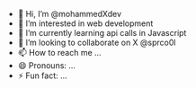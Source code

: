 - 👋 Hi, I’m @mohammedXdev
- 👀 I’m interested in web development 
- 🌱 I’m currently learning api calls in Javascript 
- 💞️ I’m looking to collaborate on X @sprco0l
- 📫 How to reach me ...
- 😄 Pronouns: ...
- ⚡ Fun fact: ...

<!---
mohammedXdev/mohammedXdev is a ✨ special ✨ repository because its `README.md` (this file) appears on your GitHub profile.
You can click the Preview link to take a look at your changes.
--->
